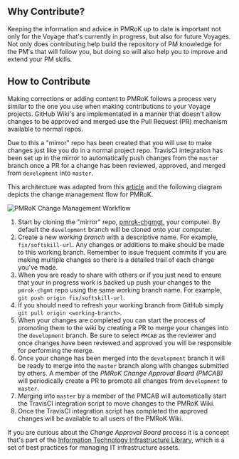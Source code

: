 ## Why Contribute?

Keeping the information and advice in PMRoK up to date is important not only
for the Voyage that's currently in progress, but also for future Voyages.
Not only does contributing help build the repository of PM knowledge for the
PM's that will follow you, but doing so will also help you to improve and
extend your PM skills.

## How to Contribute

Making corrections or adding content to PMRoK follows a process very
similar to the one you use when making contributions to your Voyage projects. 
GitHub Wiki's are implementated in a manner that doesn't allow changes to be
approved and merged use the Pull Request (PR) mechanism available to normal
repos.

Due to this a "mirror" repo has been created that you will use to make changes
just like you do in a normal project repo. TravisCI integration has been set
up in the mirror to automatically push changes from the `master` branch once
a PR for a change has been reviewed, approved, and merged from `development`
into `master`.

This architecture was adapted from this [article](http://www.growingwiththeweb.com/2016/07/enabling-pull-requests-on-github-wikis.html)
and the following diagram depicts the change management flow for PMRoK.

![PMRoK Change Management Workflow](https://github.com/Chingu-cohorts/pmrok/blob/development/diagrams/PMRoK%20Change%20Mgt%20Workflow.png)

1. Start by cloning the "mirror" repo, [pmrok-chgmgt](https://github.com/Chingu-cohorts/pmrok-chgmgt),
your computer. By default the `development` branch will be cloned onto your computer.
2. Create a new _working branch_ with a descriptive name. For example, `fix/softskill-url`.
Any changes or additions to make should be made to this working branch. Remember to issue frequent
commits if you are making multiple changes so there is a detailed trail of each change you've made.
3. When you are ready to share with others or if you just need to ensure that your in progress work
is backed up push your changes to the `pmrok-chgmt` repo using the same working branch name. For
example, `git push origin fix/softskill-url`.
4. If you should need to refresh your working branch from GitHub simply
`git pull origin <working-branch>`.
5. When your changes are completed you can start the process of promoting them to the wiki by
creating a PR to merge your changes into the `development` branch. Be sure to select `PMCAB` as
the reviewer and once changes have been reviewed and approved you will be responsible for 
performing the merge.
6. Once your change has been merged into the `development` branch it will be ready to merge into
the `master` branch along with changes submitted by others. A member of the _PMRoK Change Approval
Board (PMCAB)_ will periodically create a PR to promote all changes from `development` to `master`.
7. Merging into `master` by a member of the PMCAB will automatically start the TravisCI integration
script to move changes to the PMRoK Wiki.
8. Once the TravisCI integration script has completed the approved changes will be available to
all users of the PMRoK Wiki.

If you are curious about the _Change Approval Board_ process it is a concept that's part of the
[Information Technology Infrastructure Library](https://en.wikipedia.org/wiki/ITIL), which is a
set of best practices for managing IT infrastructure assets. 
